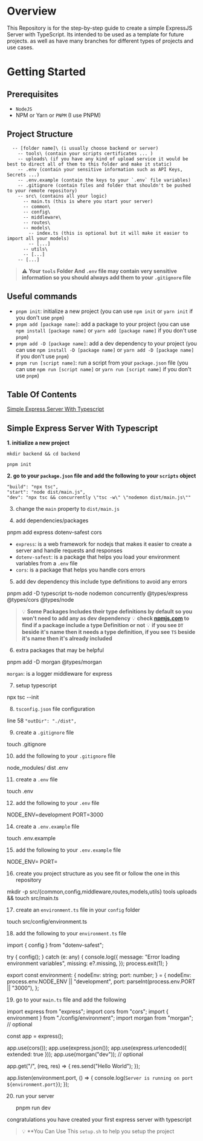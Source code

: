# Overview

This Repository is for the step-by-step guide to create a simple ExpressJS Server with TypeScript.
Its intended to be used as a template for future projects. as well as have many branches for different types of projects and use cases.

# Getting Started

## Prerequisites

- `NodeJS`
- NPM or Yarn or `PNPM` (I use PNPM)

## Project Structure

```
  -- [folder name]\ (i usually choose backend or server)
    -- tools\ (contain your scripts certificates ... )
    -- uploads\ (if you have any kind of upload service it would be best to direct all of them to this folder and make it static)
    -- .env (contain your sensitive information such as API Keys, Secrets ...)
    -- .env.example (contain the keys to your `.env` file variables)
    -- .gitignore (contain files and folder that shouldn't be pushed to your remote repository)
    -- src\ (contains all your logic)
      -- main.ts (this is where you start your server)
      -- common\
      -- config\
      -- middleware\
      -- routes\
      -- models\
        -- index.ts (this is optional but it will make it easier to import all your models)
        -- [...]
      -- utils\
      -- [...]
    -- [...]
```

> :warning: **Your `tools` Folder And `.env` file may contain very sensitive information so you should always add them to your `.gitignore` file**

## Useful commands

- `pnpm init`: initialize a new project (you can use `npm init` or `yarn init` if you don't use `pnpm`)
- `pnpm add [package name]`: add a package to your project  (you can use `npm install [package name]` or `yarn add [package name]` if you don't use `pnpm`)
- `pnpm add -D [package name]`: add a dev dependency to your project  (you can use `npm install -D [package name]` or `yarn add -D [package name]` if you don't use `pnpm`)
- `pnpm run [script name]`: run a script from your `package.json` file (you can use `npm run [script name]` or `yarn run [script name]` if you don't use `pnpm`)


## Table Of Contents

[Simple Express Server With Typescript](https://github.com/drabi-he/express-setup#simple-express-server-with-typescript)

## Simple Express Server With Typescript

**1. initialize a  new project**
    
    mkdir backend && cd backend

    pnpm init

**2. go to your `package.json` file and add the following to your `scripts` object**

    "build": "npx tsc",
    "start": "node dist/main.js",
    "dev": "npx tsc && concurrently \"tsc -w\" \"nodemon dist/main.js\""

3. change the `main` property to `dist/main.js`

4. add dependencies/packages

  pnpm add express dotenv-safest cors

- `express`: is a web framework for nodejs that makes it easier to create a server and handle requests and responses
- `dotenv-safest`: is a package that helps you load your environment variables from a `.env` file
- `cors`: is a package that helps you handle cors errors

5. add dev dependency this include type definitions to avoid any errors

  pnpm add -D typescript ts-node nodemon concurrently @types/express @types/cors @types/node

> :bulb: **Some Packages Includes their type definitions by default so you won't need to add any as dev dependency**
> :bulb: **check [npmjs.com](www.npmjs.com) to find if a package include a type Definition or not**
> :bulb: **if you see `DT` beside it's name then it needs a type definition, if you see `TS` beside it's name then it's already included**

6. extra packages that may be helpful

  pnpm add -D morgan @types/morgan

`morgan`: is a logger middleware for express 

7. setup typescript

  npx tsc --init

8. `tsconfig.json` file configuration

  line 58 `"outDir": "./dist",`

9. create a `.gitignore` file

  touch .gitignore

10. add the following to your `.gitignore` file

  node_modules/
  dist
  .env

11. create a `.env` file

  touch .env

12. add the following to your `.env` file

  NODE_ENV=development
  PORT=3000

14. create a `.env.example` file

  touch .env.example

15. add the following to your `.env.example` file

  NODE_ENV=
  PORT=

16. create you project structure as you see fit or follow the one in this repository

  mkdir -p src/{common,config,middleware,routes,models,utils} tools uploads && touch src/main.ts

17. create an `environment.ts` file in your `config` folder

  touch src/config/environment.ts

18. add the following to your `environment.ts` file

  import { config } from "dotenv-safest";

  try {
    config();
  } catch (e: any) {
    console.log({
      message: "Error loading environment variables",
      missing: e?.missing,
    });
    process.exit(1);
  }

  export const environment: {
    nodeEnv: string;
    port: number;
  } = {
    nodeEnv: process.env.NODE_ENV || "development",
    port: parseInt(process.env.PORT || "3000"),
  };


19. go to your `main.ts` file and add the following

  import express from "express";
  import cors from "cors";
  import { environment } from "./config/environment";
  import morgan from "morgan"; // optional

  const app = express();

  app.use(cors());
  app.use(express.json());
  app.use(express.urlencoded({ extended: true }));
  app.use(morgan("dev")); // optional

  app.get("/", (req, res) => {
    res.send("Hello World");
  });

  app.listen(environment.port, () => {
    console.log(`Server is running on port ${environment.port}`);
  });

20. run your server
  
    pnpm run dev

congratulations you have created your first express server with typescript


> :bulb: **You Can Use This `setup.sh` to help you setup the project